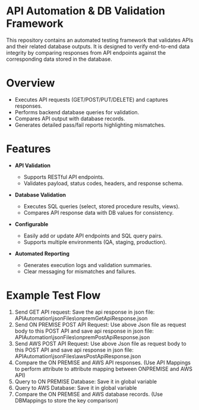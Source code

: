 # API Automation & DB Validation Framework

This repository contains an automated testing framework that validates APIs and their related database outputs. It is designed to verify end-to-end data integrity by comparing responses from API endpoints against the corresponding data stored in the database.

# Overview

- Executes API requests (GET/POST/PUT/DELETE) and captures responses.
- Performs backend database queries for validation.
- Compares API output with database records.
- Generates detailed pass/fail reports highlighting mismatches.

# Features

- **API Validation**  
  - Supports RESTful API endpoints.  
  - Validates payload, status codes, headers, and response schema.  

- **Database Validation**  
  - Executes SQL queries (select, stored procedure results, views).  
  - Compares API response data with DB values for consistency.

- **Configurable**  
  - Easily add or update API endpoints and SQL query pairs.  
  - Supports multiple environments (QA, staging, production).

- **Automated Reporting**  
  - Generates execution logs and validation summaries.  
  - Clear messaging for mismatches and failures.

# Example Test Flow
1. Send GET API request: Save the api response in json file: APIAutomation\jsonFiles\onpremGetApiResponse.json
2. Send ON PREMISE POST API Request: Use above Json file as request body to this POST API and save api response in json file: APIAutomation\jsonFiles\onpremPostApiResponse.json
3. Send AWS POST API Request: Use above Json file as request body to this POST API and save api response in json file: APIAutomation\jsonFiles\awsPostApiResponse.json
4. Compare the ON PREMISE and AWS API responses. (Use API Mappings to perform attribute to attribute mapping between ONPREMISE and AWS API)
5. Query to ON PREMISE Database: Save it in global variable
6. Query to AWS Database: Save it in global variable
7. Compare the ON PREMISE and AWS database records. (Use DBMappings to store the key comparison)
